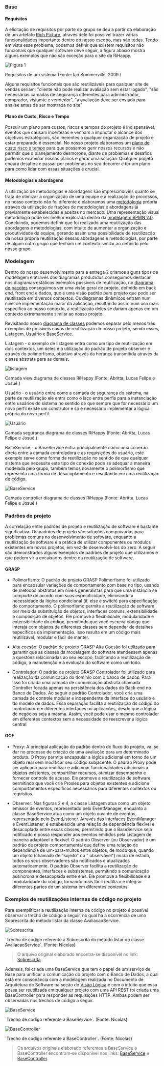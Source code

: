 ### Base

#### Requisitos

A elicitação de requisitos por parte do grupo se deu a partir da elaboração de um
artefato [Rich Picture](../../1.base/nao-especificos/richpicture.md), através dele foi possível trazer várias
funcionalidades importante dentro do nosso escopo, mas não todas. Tendo em vista esse problema, podemos definir que
existem requisitos não funcionais que qualquer software deve seguir, a figura abaixo mostra alguns exemplos que não são
exceção para o site da RiHappy.

![Figura 1](../assets/reutilizacao/reqN-Func.png)

<p class="legenda">Requisitos de um sistema (Fonte: Ian Sommerville, 2009.)</p>

Alguns requisitos funcionais que são reutilizáveis para qualquer site de vendas seriam: "cliente não pode realizar
avaliação sem estar logado", "são necessárias camadas de segurança diferentes para administrador, comprador, visitante e
vendedor", "a avaliação deve ser enviada para analise antes de ser mostrada no site"

#### Plano de Custo, Risco e Tempo

Possuir um plano para custos, riscos e tempos do projeto é indispensável, eventos que causam incertezas e venham a
impactar o alcance dos objetivos estratégicos, são inerentes a qualquer organização de projeto e estar preparado é
essencial. No nosso projeto elaboramos
um [plano de custo risco e tempo](../../1.base/nao-especificos/planocustoriscotempo.md) para que possamos gerir nossos
recursos e não permitir que o planejamento desmorone, diante de problemas e desafios pudemos examinar nossos planos e
gerar uma solução. Qualquer projeto encara desafios e passar por problemas no seu decorrer e ter um plano para como
lidar com essas situações é crucial.

#### Metodologias e abordagens

A utilização de metodologias e abordagens são imprescindíveis quanto se trata de otimizar a organização de uma equipe e
a realização de processos, no nosso contexto não foi diferente e elaboramos
uma [metodologia](../../1.base/processos/metodologiasadotadas.md) própria através da utilização de frações de
metodologias e abordagens já previamente estabelecidas e aceitas no mercado. Uma representação visual metodologia pode
ser melhor explorada dentro da [modelagem BPMN 2.0](../../1.base/processos/modelagembpmn.md). Concluindo, podemos
definir que foi realizado uma reutilização das abordagens e metodologias, com intuito de aumentar a organização e
produtividade da equipe, gerando assim uma possibilidade de reutilização da nossa própria reutilização dessas abordagens
e metodologias, por parte de algum outro grupo que tenham um contexto similar ao definido pelo nosso grupo.

### Modelagem

Dentro do nosso desenvolvimento para a entrega 2 criamos alguns tipos de modelagem e através dos diagramas produzidos
conseguimos destacar nos diagramas estáticos exemplos passiveis de reutilização,
no [diagrama de pacotes](../../2.modelagem/estatica/diagramadepacotes.md) conseguimos ver uma visão geral de projeto,
definido em back end, front end e dados, que é uma visão padrão para projeto que pode ser reutilizada em diversos
contextos. Os diagramas dinâmicos entram num nível de implementação maior da aplicação, resultando assim num uso mais
especifico ao nosso contexto, a reutilização deles se dariam apenas em um contexto extremamente similar ao nosso
projeto.

Revisitando nosso [diagrama de classes](docs/2.modelagem/estatica/diagramadeclasses.md) podemos separar pelo menos três
exemplos de possíveis casos de reutilização do nosso projeto, sendo esses, Listagem, Usuário e BaseService.

Listagem - o exemplo de listagem entra como um tipo de reutilização em dois contextos, um deles é a utilização do padrão
de projeto observer e através do polimorfismo, objetivo através da herança transmitida através da classe abstrata para
as demais.

![listagem](../../2.modelagem/estatica/assets/classes-v2-view.png)

<p class="legenda">Camada view diagrama de classes RiHappy (Fonte: Abritta, Lucas Felipe e Josué.)</p>

Usuário - o usuário entra como a camada de segurança do sistema, na parte de reutilização ele entra como o laço entre
perfis para a instanciação entre usuários do sistema no sentido de que sempre que for necessário um novo perfil existe
um construtor e só é necessário implementar a lógica própria do novo perfil.

![Usuário](../../2.modelagem/estatica/assets/classes-v2-seguranca.png)

<p class="legenda">Camada segurança diagrama de classes RiHappy (Fonte: Abritta, Lucas Felipe e Josué.)</p>

BaseService - o BaseService entra principalmente como uma conexão direta entre a camada controladora e as requisições do
usuário, este exemplo serve como forma de reutilização no sentido de que qualquer sistema que necessite este tipo de
conexão pode se adequar a maneira modelada pelo grupo, também temos novamente o polimorfismo que representa uma forma de
desacoplamento e resultando em uma reutilização de código.

![BaseService](../../2.modelagem/estatica/assets/classes-v2-controller.png)

<p class="legenda">Camada controller diagrama de classes RiHappy (Fonte: Abritta, Lucas Felipe e Josué.)</p>

### Padrões de projeto

A correlação entre padrões de projeto e reutilização de software é bastante significativa. Os padrões de projeto são
soluções comprovadas para problemas comuns no desenvolvimento de software, enquanto a reutilização de software é a
prática de utilizar componentes ou módulos existentes em novos projetos, em vez de desenvolvê-los do zero. A seguir são
demonstrados alguns exemplos de padrões de projeto que utilizamos e que podem vir a encaixados dentro da reutilização de
software.

#### GRASP

- Polimorfismo: O padrão de projeto GRASP Polimorfismo foi utilizado para encapsular variações de comportamento com base
  no tipo, usando de métodos abstratos em níveis generalistas para que uma instância se comporte de acordo com suas
  especificidade, eliminando a necessidade da lógica condicional (if, else e switch) para especificação do
  comportamento. O polimorfismo permite a reutilização de software por meio da substituição de objetos, interfaces
  comuns, extensibilidade e composição de objetos. Ele promove a flexibilidade, modularidade e extensibilidade do
  código, permitindo que você escreva código que interaja com objetos de diferentes classes sem depender de detalhes
  específicos da implementação. Isso resulta em um código mais reutilizável, modular e fácil de manter.

- Alta coesão: O padrão de projeto GRASP Alta Coesão foi utilizado para garantir que as classes da modelagem do software
  atendessem apenas a questões relacionadas ao seu escopo, facilitando a reutilização de código, a manutenção e a
  evolução do software como um todo.

- Controlador: O padrão de projeto GRASP Controlador foi utilizado para realização da comunicação do domínio com o banco
  de dados. Para isso foi criada uma camada de comunicação abstrata chamada Controller focada apenas na persistência dos
  dados do Back-end no Banco de Dados. Ao seguir o padrão Controlador, você cria uma camada de controle modular e
  independente da interface do usuário e do modelo de dados. Essa separação facilita a reutilização do código do
  controlador em diferentes interfaces ou aplicações, desde que a lógica de negócios seja a mesma. Assim, você pode usar
  o mesmo controlador em diferentes contextos sem a necessidade de reescrever a lógica central

#### GOF

- Proxy: A principal aplicação do padrão dentro do fluxo do projeto, vai se dar no processo de criação de uma avaliação
  para um determinado produto. O Proxy permite encapsular a lógica adicional em torno de um objeto real sem modificar
  seu código subjacente. O padrão Proxy pode ser aplicado para reutilizar e adicionar funcionalidades adicionais a
  objetos existentes, compartilhar recursos, otimizar desempenho e fornecer controle de acesso. Ele promove a
  reutilização de software, permitindo que você crie Proxies para objetos existentes e adicione comportamentos
  específicos necessários para diferentes contextos ou requisitos.

- Observer: Nas figuras 2 e 4, a classe Listagem atua como um objeto emissor de eventos, representado pelo EventManager,
  enquanto a classe BaseService atua como um objeto ouvinte de eventos, representado pelo EventListener.
  Através das interfaces EventManager e EventListener, é estabelecida uma relação de dependência flexível e desacoplada
  entre essas classes, permitindo que o BaseService seja notificado e possa responder aos eventos emitidos pela Listagem
  de maneira adaptável e flexível. O padrão Observer (ou Observador) é um padrão de projeto comportamental que define
  uma relação de dependência de um-para-muitos entre objetos, de modo que, quando um objeto (chamado de "sujeito" ou "
  observável") muda de estado, todos os seus observadores são notificados e atualizados automaticamente. O padrão
  Observer facilita a reutilização de componentes, interfaces e subsistemas, permitindo a comunicação assíncrona e
  desacoplada entre eles. Ele promove a flexibilidade e a modularidade do código, tornando mais fácil reutilizar e
  integrar diferentes partes de um sistema em diferentes contextos.

### Exemplos de reutilizações internas de código no projeto

Para exemplificar a reutilização interna de código no projeto é possível observar o trecho de código a seguir, no qual 
há a ocorrência de uma Sobrescrita do método listar da classe AvaliacaoService.

![Sobrescrita](./assets/AvaliacaoServiceOverride.jpg)
<p class="legenda">`Trecho de código referente à Sobrescrita do método listar da classe AvaliacaoService`. (Fonte: Nicolas)</p>

> O arquivo original elaborado encontra-se disponível no link: [Sobrescrita](https://github.com/UnBArqDsw2023-1/2023.1_G5_ProjetoRiHappy/blob/main/codigo/src/main/java/br/com/rihappy/avaliacaoService/controller/AvaliacaoController.java).

Ademais, foi criada uma BaseService que tem o papel de um serviço de Base para unificar a comunicação do projeto com o Banco de Dados, a qual está em consonância com a modelagem realizada no Documento de Arquitetura de Software na seção de [Visão Lógica](../padroes/padroesarquiteturais.md#visão-lógica) e com o intuito que essa possa ser reutilizada em qualquer projeto com uma API REST foi criada uma BaseController para responder as requisições HTTP. Ambas podem ser observadas nos trechos de código a seguir.

![BaseService](./assets/BaseService.jpg)
<p class="legenda">`Trecho de código referente à BaseService`. (Fonte: Nicolas)</p>

![BaseController](./assets/BaseController.jpg)
<p class="legenda">`Trecho de código referente à BaseController`. (Fonte: Nicolas)</p>

> Os arquivos originais elaborado referentes a BaseService e BaseController encontram-se disponível nos links: [BaseService](https://github.com/UnBArqDsw2023-1/2023.1_G5_ProjetoRiHappy/blob/main/codigo/src/main/java/br/com/rihappy/avaliacaoService/service/BaseService.java) e [BaseController](hhttps://github.com/UnBArqDsw2023-1/2023.1_G5_ProjetoRiHappy/blob/main/codigo/src/main/java/br/com/rihappy/avaliacaoService/controller/BaseController.java).